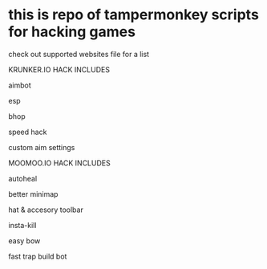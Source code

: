 # this is repo of tampermonkey scripts for hacking games
check out supported websites file for a list


KRUNKER.IO HACK INCLUDES

aimbot

esp

bhop

speed hack

custom aim settings


MOOMOO.IO HACK INCLUDES

autoheal

better minimap

hat & accesory toolbar

insta-kill

easy bow

fast trap build bot



